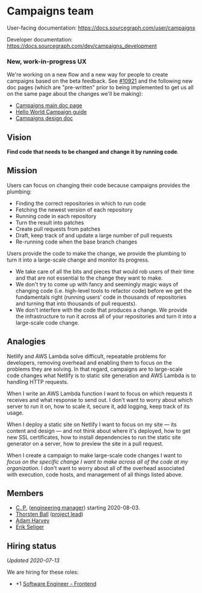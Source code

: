 # Campaigns team

User-facing documentation: https://docs.sourcegraph.com/user/campaigns

Developer documentation: https://docs.sourcegraph.com/dev/campaigns_development

### New, work-in-progress UX

We're working on a new flow and a new way for people to create campaigns based on the beta feedback. See [#10921](https://github.com/sourcegraph/sourcegraph/pull/10921) and the following new doc pages (which are "pre-written" prior to being implemented to get us all on the same page about the changes we'll be making):

- [Campaigns main doc page](https://docs.sourcegraph.com/@campaigns-new-flow/user/campaigns)
- [Hello World Campaign guide](https://docs.sourcegraph.com/@campaigns-new-flow/user/campaigns/hello_world_campaign)
- [Campaigns design doc](https://docs.sourcegraph.com/@campaigns-new-flow/dev/campaigns_design)

## Vision

**Find code that needs to be changed and change it by running code**.

## Mission

Users can focus on changing their code because campaigns provides the plumbing:

* Finding the correct repositories in which to run code
* Fetching the newest version of each repository
* Running code in each repository
* Turn the result into patches
* Create pull requests from patches
* Draft, keep track of and update a large number of pull requests
* Re-running code when the base branch changes

Users provide the code to make the change, we provide the plumbing to turn it into a large-scale change and monitor its progress.

* We take care of all the bits and pieces that would rob users of their time and that are not essential to the change they want to make.
* We don't try to come up with fancy and seemingly magic ways of changing code (i.e. high-level tools to refactor code) before we get the fundamentals right (running users' code in thousands of repositories and turning that into thousands of pull requests).
* We don't interfere with the code that produces a change. We provide the infrastructure to run it across all of your repositories and turn it into a large-scale code change.

## Analogies

Netlify and AWS Lambda solve difficult, repeatable problems for developers, removing overhead and enabling them to focus on the problems they are solving. In that regard, campaigns are to large-scale code changes what Netlify is to static site generation and AWS Lambda is to handling HTTP requests.

When I write an AWS Lambda function I want to focus on which requests it receives and what response to send out. I don't want to worry about which server to run it on, how to scale it, secure it, add logging, keep track of its usage.

When I deploy a static site on Netlify I want to focus on my site — its content and design — and not think about where it's deployed, how to get new SSL certificates, how to install dependencies to run the static site generator on a server, how to preview the site in a pull request.

When I create a campaign to make large-scale code changes I want to _focus on the specific change I want to make across all of the code at my organization_. I don't want to worry about all of the overhead associated with execution, code hosts, and management of all things listed above.

## Members

- [C. P.](../../../company/team/index.md#todo) ([engineering manager](../roles.md#engineering-manager)) starting 2020-08-03.
- [Thorsten Ball](../../../company/team/index.md#thorsten-ball-he-him) ([project lead](../roles.md#project-lead))
- [Adam Harvey](../../../company/team/index.md#adam-harvey-he-him)
- [Erik Seliger](../../../company/team/index.md#erik-seliger)

## Hiring status

_Updated 2020-07-13_

We are hiring for these roles:

- +1 [Software Engineer - Frontend](https://github.com/sourcegraph/careers/blob/master/job-descriptions/software-engineer-frontend.md)
